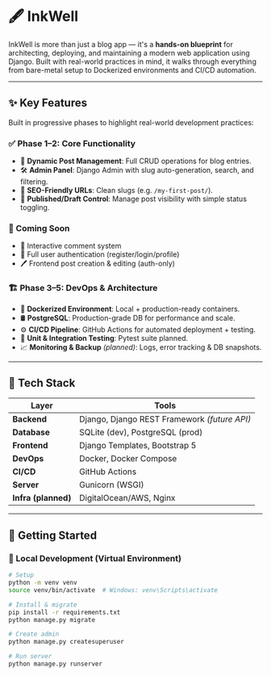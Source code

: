 # 🖋️ InkWell

InkWell is more than just a blog app — it's a **hands-on blueprint** for architecting, deploying, and maintaining a modern web application using Django. Built with real-world practices in mind, it walks through everything from bare-metal setup to Dockerized environments and CI/CD automation.

---

## ✨ Key Features

Built in progressive phases to highlight real-world development practices:

### ✅ Phase 1–2: Core Functionality
- 📝 **Dynamic Post Management**: Full CRUD operations for blog entries.
- 🛠️ **Admin Panel**: Django Admin with slug auto-generation, search, and filtering.
- 🔗 **SEO-Friendly URLs**: Clean slugs (e.g. `/my-first-post/`).
- 📄 **Published/Draft Control**: Manage post visibility with simple status toggling.

### 🚧 Coming Soon
- 💬 Interactive comment system
- 👤 Full user authentication (register/login/profile)
- 🖊️ Frontend post creation & editing (auth-only)

### 🏗️ Phase 3–5: DevOps & Architecture
- 🐳 **Dockerized Environment**: Local + production-ready containers.
- 🛢️ **PostgreSQL**: Production-grade DB for performance and scale.
- ⚙️ **CI/CD Pipeline**: GitHub Actions for automated deployment + testing.
- 🧪 **Unit & Integration Testing**: Pytest suite planned.
- 📈 **Monitoring & Backup** _(planned)_: Logs, error tracking & DB snapshots.

---

## 🔧 Tech Stack

| Layer        | Tools                                         |
|--------------|-----------------------------------------------|
| **Backend**  | Django, Django REST Framework _(future API)_  |
| **Database** | SQLite (dev), PostgreSQL (prod)               |
| **Frontend** | Django Templates, Bootstrap 5                 |
| **DevOps**   | Docker, Docker Compose                        |
| **CI/CD**    | GitHub Actions                                |
| **Server**   | Gunicorn (WSGI)                               |
| **Infra (planned)** | DigitalOcean/AWS, Nginx              |

---

## 🚀 Getting Started

### 🔁 Local Development (Virtual Environment)

```bash
# Setup
python -m venv venv
source venv/bin/activate  # Windows: venv\Scripts\activate

# Install & migrate
pip install -r requirements.txt
python manage.py migrate

# Create admin
python manage.py createsuperuser

# Run server
python manage.py runserver
